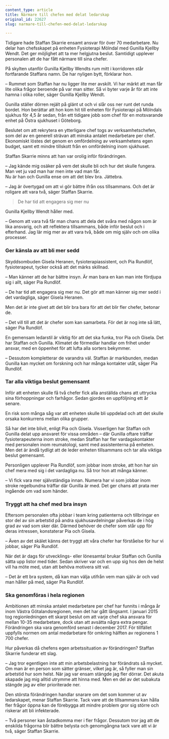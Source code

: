 ```yaml
---
content_type: article
title: Närmare till chefen med delat ledarskap
original_id: 22627
slug: narmare-till-chefen-med-delat-ledarskap

---
```


Tidigare hade Staffan Skarrie ensamt ansvar för över 70 medarbetare. Nu delar han chefsskapet på enheten Fysioterapi Mölndal med Gunilla Kjellby Wendt. Det ger möjlighet att ta mer helgjutna beslut. Samtidigt upplever personalen att de har fått närmare till sina chefer.

På skylten utanför Gunilla Kjellby Wendts rum mitt i korridoren står fortfarande Staffans namn. De har nyligen bytt, förklarar hon.

– Rummet som Staffan har nu ligger lite mer avskilt. Vi har märkt att man får lite olika frågor beroende på var man sitter. Så vi byter varje år för att inte hamna i olika roller, säger Gunilla Kjellby Wendt.

Gunilla ställer dörren rejält på glänt ut och vi slår oss ner runt det runda bordet. Hon berättar att hon kom hit till enheten för Fysioterapi på Mölndals sjukhus för 4,5 år sedan, från ett tidigare jobb som chef för en motsvarande enhet på Östra sjukhuset i Göteborg.

Beslutet om att rekrytera en ytterligare chef togs av verksamhetschefen, som del av en generell strävan att minska antalet medarbetare per chef. Ekonomiskt löstes det genom en omfördelning av verksamhetens egen budget, samt ett mindre tillskott från en omfördelning inom sjukhuset.

Staffan Skarrie minns att han var orolig inför förändringen.

– Jag kände mig osäker på vem det skulle bli och hur det skulle fungera. Man vet ju vad man har men inte vad man får.  
Nu är han och Gunilla ense om att det blev bra. Jättebra.

– Jag är övertygad om att vi gör bättre ifrån oss tillsammans. Och det är roligare att vara två, säger Staffan Skarrie.

> De har tid att engagera sig mer nu

Gunilla Kjellby Wendt håller med.

– Genom att vara två får man chans att dela det svåra med någon som är lika ansvarig, och att reflektera tillsammans, både inför beslut och i efterhand. Jag lär mig mer av att vara två, både om mig själv och om olika processer.

### Ger känsla av att bli mer sedd

Skyddsombuden Gisela Heranen, fysioterapiassistent, och Pia Rundlöf, fysioterapeut, tycker också att det märks skillnad.

– Man känner att de har bättre insyn. Är man bara en kan man inte fördjupa sig i allt, säger Pia Rundlöf.

– De har tid att engagera sig mer nu. Det gör att man känner sig mer sedd i det vardagliga, säger Gisela Heranen.

Men det är inte givet att det blir bra bara för att det blir fler chefer, betonar de.

– Det vill till att det är chefer som kan samarbeta. För det är nog inte så lätt, säger Pia Rundlöf.

En gemensam ledarstil är viktig för att det ska funka, tror Pia och Gisela. Det har Staffan och Gunilla. Klimatet de förmedlar handlar om frihet under ansvar, med en öppenhet för att lufta alla sorters bekymmer.

– Dessutom kompletterar de varandra väl. Staffan är markbunden, medan Gunilla kan mycket om forskning och har många kontakter utåt, säger Pia Rundlöf.

### Tar alla viktiga beslut gemensamt

Inför att enheten skulle få två chefer fick alla anställda chans att uttrycka sina förhoppningar och farhågor. Sedan gjordes en uppföljning ett år senare.

En risk som många såg var att enheten skulle bli uppdelad och att det skulle orsaka konkurrens mellan olika grupper.

Så har det inte blivit, enligt Pia och Gisela. Visserligen har Staffan och Gunilla delat upp ansvaret för vissa områden – där Gunilla oftare träffar fysioterapeuterna inom stroke, medan Staffan har fler vardagskontakter med personalen inom reumatologi, samt med assistenterna på enheten. Men det är ändå tydligt att de leder enheten tillsammans och tar alla viktiga beslut gemensamt.

Personligen upplever Pia Rundlöf, som jobbar inom stroke, att hon har sin chef mera med sig i det vardagliga nu. Så tror hon att många känner.

– Vi fick vara mer självständiga innan. Numera har vi som jobbar inom stroke regelbundna träffar där Gunilla är med. Det ger chans att prata mer ingående om vad som händer.

### Tryggt att ha chef med bra insyn

Eftersom personalen ofta jobbar i team kring patienterna och tillbringar en stor del av sin arbetstid på andra sjukhusavdelningar påverkas de i hög grad av vad som sker där. Därmed behöver de chefer som står upp för deras intressen, konstaterar Pia och Gisela.

– Även av det skälet känns det tryggt att våra chefer har förståelse för hur vi jobbar, säger Pia Rundlöf.

När det är dags för utvecklings- eller lönesamtal brukar Staffan och Gunilla sätta upp listor med tider. Sedan skriver var och en upp sig hos den de helst vill ha möte med, utan att behöva motivera sitt val.

– Det är ett bra system, då kan man välja utifrån vem man själv är och vad man håller på med, säger Pia Rundlöf.

### Ska genomföras i hela regionen

Ambitionen att minska antalet medarbetare per chef har funnits i många år inom Västra Götalandsregionen, men det har gått långsamt. I januari 2015 tog regionledningen ett skarpt beslut om att varje chef ska ansvara för mellan 10-35 medarbetare, dock utan att avsätta några extra pengar. Förändringen ska vara genomförd senast i december 2017. För tillfället uppfylls normen om antal medarbetare för omkring hälften av regionens 1 700 chefer.

Hur påverkas då chefens egen arbetssituation av förändringen? Staffan Skarrie funderar ett slag.

– Jag tror egentligen inte att min arbetsbelastning har förändrats så mycket. Om man är en person som sätter gränser, vilket jag är, så fyller man sin arbetstid hur som helst. När jag var ensam stängde jag fler dörrar. Det akuta skapade jag mig alltid utrymme att hinna med. Men en del av det subakuta stängde jag av eller prioriterade ner.

Den största förändringen handlar snarare om det som kommer ut av ledarskapet, menar Staffan Skarrie. Tack vare att de tillsammans kan hålla fler frågor öppna kan de förebygga att mindre problem gror sig större och riskerar att bli infekterade.

– Två personer kan åstadkomma mer i fler frågor. Dessutom tror jag att de enskilda frågorna blir bättre belysta och genomgångna tack vare att vi är två, säger Staffan Skarrie.

